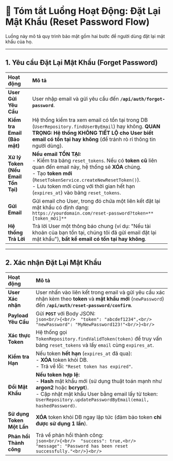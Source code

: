 # 🔑 Tóm tắt Luồng Hoạt Động: Đặt Lại Mật Khẩu (Reset Password Flow)

Luồng này mô tả quy trình bảo mật gồm hai bước để người dùng đặt lại mật khẩu của họ.

-----

## 1\. Yêu cầu Đặt Lại Mật Khẩu (Forget Password)

| Hoạt động | Mô tả |
| :--- | :--- |
| **User Gửi Yêu Cầu** | User nhập email và gửi yêu cầu đến **`/api/auth/forgot-password`**. |
| **Kiểm tra Email (Bảo mật)** | Hệ thống kiểm tra xem email có tồn tại trong DB (`UserRepository.findUserByEmail`) hay không. **QUAN TRỌNG: Hệ thống KHÔNG TIẾT LỘ cho User biết email có tồn tại hay không** (để tránh rò rỉ thông tin người dùng). |
| **Xử lý Token (Nếu Email Tồn Tại)** | **Nếu email TỒN TẠI:**<br>- Kiểm tra bảng `reset_tokens`. Nếu có **token cũ** liên quan đến email này, hệ thống sẽ **XÓA** chúng.<br>- Tạo **token mới** (`ResetTokenService.createNewResetToken()`).<br>- Lưu token mới cùng với thời gian hết hạn (`expires_at`) vào bảng `reset_tokens`. |
| **Gửi Email** | Gửi email cho User, trong đó chứa một liên kết đặt lại mật khẩu có định dạng:<br>`https://yourdomain.com/reset-password?token=**[token_mới]**` |
| **Hệ thống Trả Lời** | Trả lời User một thông báo chung (ví dụ: "Nếu tài khoản của bạn tồn tại, chúng tôi đã gửi email đặt lại mật khẩu"), **bất kể email có tồn tại hay không**. |

-----

## 2\. Xác nhận Đặt Lại Mật Khẩu

| Hoạt động | Mô tả |
| :--- | :--- |
| **User Xác nhận** | User nhấn vào liên kết trong email và gửi yêu cầu xác nhận kèm theo **token** và **mật khẩu mới** (`newPassword`) đến **`/api/auth/reset-password/confirm`**. |
| **Payload Yêu Cầu** | Gửi **`POST`** với Body JSON:<br>`json<br/>{<br/>  "token": "abcdef1234",<br/>  "newPassword": "MyNewPassword123!"<br/>}<br/>` |
| **Xác thực Token** | Hệ thống gọi `TokenRepository.findValidToken(token)` để truy vấn bảng `reset_tokens` và lấy `email` cùng `expires_at`. |
| **Kiểm tra Hạn** | Nếu token **hết hạn** (`expires_at` đã qua):<br>- **XÓA** token khỏi DB.<br>- Trả về lỗi: `"Reset token has expired"`. |
| **Đổi Mật Khẩu** | **Nếu token hợp lệ:**<br>- **Hash** mật khẩu mới (sử dụng thuật toán mạnh như **argon2** hoặc **bcrypt**).<br>- Cập nhật mật khẩu User bằng email lấy từ token: `UserRepository.updatePasswordByEmail(email, hashedPassword)`. |
| **Sử dụng Token Một Lần** | **XÓA** token khỏi DB ngay lập tức (đảm bảo token **chỉ được sử dụng 1 lần**). |
| **Phản hồi Thành công** | Trả về phản hồi thành công:<br>`json<br/>{<br/>  "success": true,<br/>  "message": "Password has been reset successfully."<br/>}<br/>` |
